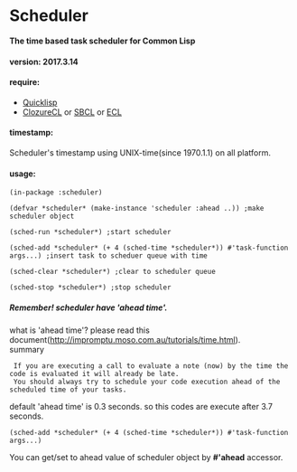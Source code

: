 # Scheduler
**The time based task scheduler for Common Lisp**

#### version: 2017.3.14

#### require:
  - [Quicklisp](http://www.quicklisp.org)
  - [ClozureCL](http://www.clozure.com/clozurecl.html) or [SBCL](http://www.sbcl.org) or [ECL](http://ecls.sourceforge.net)

#### timestamp:

   Scheduler's timestamp using UNIX-time(since 1970.1.1) on all platform.

#### usage:

	(in-package :scheduler)
	
	(defvar *scheduler* (make-instance 'scheduler :ahead ..)) ;make scheduler object
	
	(sched-run *scheduler*) ;start scheduler
	
	(sched-add *scheduler* (+ 4 (sched-time *scheduler*)) #'task-function args...) ;insert task to scheduer queue with time
	
	(sched-clear *scheduler*) ;clear to scheduler queue
	
	(sched-stop *scheduler*) ;stop scheduler

##### Remember! scheduler have 'ahead time'.
what is 'ahead time'? please read this document(<http://impromptu.moso.com.au/tutorials/time.html>).  
summary

	 If you are executing a call to evaluate a note (now) by the time the code is evaluated it will already be late.
	 You should always try to schedule your code execution ahead of the scheduled time of your tasks.

default 'ahead time' is 0.3 seconds. so this codes are execute after 3.7 seconds.

	(sched-add *scheduler* (+ 4 (sched-time *scheduler*)) #'task-function args...)

You can get/set to ahead value of scheduler object by **#'ahead** accessor. 


